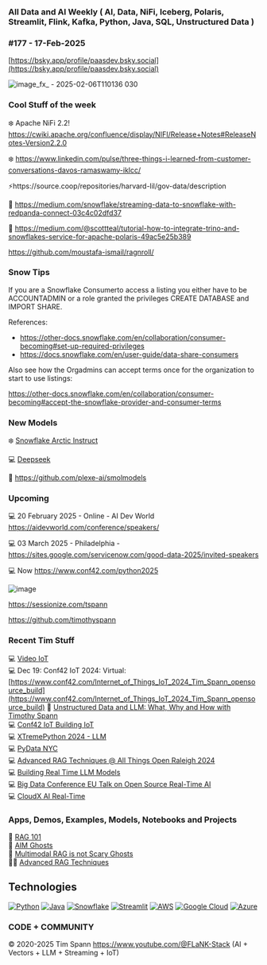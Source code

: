 ###  All Data and AI Weekly ( AI, Data, NiFi, Iceberg, Polaris, Streamlit, Flink, Kafka, Python, Java, SQL, Unstructured Data )  
### #177 - 17-Feb-2025

[https://bsky.app/profile/paasdev.bsky.social](https://bsky.app/profile/paasdev.bsky.social)


![image_fx_ - 2025-02-06T110136 030](https://github.com/user-attachments/assets/6b1e586a-2ac5-4ed1-8288-b55bb1f88ae6)



### Cool Stuff of the week

❄️  Apache NiFi 2.2! https://cwiki.apache.org/confluence/display/NIFI/Release+Notes#ReleaseNotes-Version2.2.0

❄️  https://www.linkedin.com/pulse/three-things-i-learned-from-customer-conversations-davos-ramaswamy-iklcc/

⚡️https://source.coop/repositories/harvard-lil/gov-data/description

🚀 https://medium.com/snowflake/streaming-data-to-snowflake-with-redpanda-connect-03c4c02dfd37

🚀 https://medium.com/@scottteal/tutorial-how-to-integrate-trino-and-snowflakes-service-for-apache-polaris-49ac5e25b389

https://github.com/moustafa-ismail/ragnroll/


### Snow Tips

If you are a Snowflake Consumerto access a listing you either have to be ACCOUNTADMIN or a role granted the privileges CREATE DATABASE and IMPORT SHARE.

References:

* https://other-docs.snowflake.com/en/collaboration/consumer-becoming#set-up-required-privileges
* https://docs.snowflake.com/en/user-guide/data-share-consumers

Also see how the Orgadmins can accept terms once for the organization to start to use listings:

https://other-docs.snowflake.com/en/collaboration/consumer-becoming#accept-the-snowflake-provider-and-consumer-terms


 
### New Models

❄️ [Snowflake Arctic Instruct](https://huggingface.co/Snowflake/snowflake-arctic-instruct)<br/>

💻 [Deepseek](https://huggingface.co/deepseek-ai/DeepSeek-R1)<br/>

🚀 https://github.com/plexe-ai/smolmodels


### Upcoming


💻 20 February 2025 - Online - AI Dev World    https://aidevworld.com/conference/speakers/ <br/>

💻 03 March 2025 - Philadelphia - https://sites.google.com/servicenow.com/good-data-2025/invited-speakers <br/>

💻 Now  https://www.conf42.com/python2025



![image](https://github.com/user-attachments/assets/4d9314a0-92a9-4d77-bafd-668347f8e913)


https://sessionize.com/tspann


https://github.com/timothyspann



### Recent Tim Stuff

💻  [Video IoT](https://www.youtube.com/watch?v=Vgr1wnzxxB8&t=17s)<br/>
💻 Dec 19: Conf42 IoT 2024: Virtual: [https://www.conf42.com/Internet_of_Things_IoT_2024_Tim_Spann_opensource_build](https://www.conf42.com/Internet_of_Things_IoT_2024_Tim_Spann_opensource_build)
🐍 [Unstructured Data and LLM: What, Why and How with Timothy Spann](https://www.youtube.com/watch?v=v3Anx71WNm0)<br/>
💻 [Conf42 IoT Building IoT](https://www.slideshare.net/slideshow/conf42_iot_dec2024_building-iot-applications-with-open-source/274000426)<br/>
💻 [XTremePython 2024 - LLM](https://www.youtube.com/watch?v=26MeBw0OqoE&pp=ygUJVGltIFNwYW5u)<br/>
💻 [PyData NYC](https://www.youtube.com/watch?v=Y8ULCnhHikA&pp=ygUPIlRpbW90aHkgU3Bhbm4i)<br/>
💻 [Advanced RAG Techniques @ All Things Open Raleigh 2024](https://youtu.be/e4mYw6z5LlI?si=K2OmM0T3uuEolI7j)<br/>
💻 [Building Real Time LLM Models](https://www.youtube.com/watch?v=Y1JeOrJIoKI&pp=ygUPIlRpbW90aHkgU3Bhbm4i)<br/>
💻 [Big Data Conference EU Talk on Open Source Real-Time AI](https://www.slideshare.net/slideshow/2024nov20-bigdataeu-realtimeaiwithopensource/273466070)<br/>
💻 [CloudX AI Real-Time](https://www.slideshare.net/slideshow/tspann-2024-nov-cloudx-adding-generative-ai-to-real-time-streaming-pipelines/273315207)<br/>

### Apps, Demos, Examples, Models, Notebooks and Projects
🐍 [RAG 101](https://medium.com/@tspann/step-by-step-rag-101-with-milvus-813477a4e88d)<br/>
👻 [AIM Ghosts](https://github.com/tspannhw/AIM-Ghosts)<br/>
🤖 [Multimodal RAG is not Scary Ghosts](https://dzone.com/articles/multimodal-rag-is-not-scary-ghosts-are-scary)<br/>
✍🏼 [Advanced RAG Techniques](https://thenewstack.io/advanced-retrieval-augmented-generation-rag-techniques/)<br/>

## Technologies
[![Python](https://img.shields.io/badge/Python-3776AB?style=flat&logo=python&logoColor=white)](https://www.python.org/)
[![Java](https://img.shields.io/badge/Java-007396?style=flat&logo=java&logoColor=white)](https://www.java.com/)
[![Snowflake](https://img.shields.io/badge/Snowflake-666666?style=flat&logo=snowflake&logoColor=white)](https://www.snowflake.com/)
[![Streamlit](https://img.shields.io/badge/Streamlit-FF4F5A?style=flat&logo=streamlit&logoColor=white)](https://www.streamlit.io/)
[![AWS](https://img.shields.io/badge/AWS-232F3E?style=flat&logo=amazon-aws&logoColor=white)](https://aws.amazon.com/)
[![Google Cloud](https://img.shields.io/badge/Google%20Cloud-4285F4?style=flat&logo=google-cloud&logoColor=white)](https://cloud.google.com/)
[![Azure](https://img.shields.io/badge/Azure-0089D6?style=flat&logo=microsoft-azure&logoColor=white)](https://azure.microsoft.com/)

### CODE + COMMUNITY 
&copy; 2020-2025 Tim Spann  https://www.youtube.com/@FLaNK-Stack
(AI +  Vectors + LLM + Streaming + IoT)  

